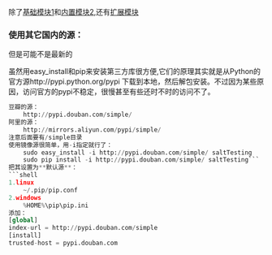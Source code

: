 除了[基础模块1](func&moduler.md)和[内置模块2](http://www.jb51.net/article/57656.htm),还有[扩展模块](http://blog.csdn.net/lcyangcss/article/details/7249961)<br>

### 使用其它国内的源：
但是可能不是最新的

虽然用easy_install和pip来安装第三方库很方便,它们的原理其实就是从Python的官方源http://pypi.python.org/pypi 下载到本地，然后解包安装。不过因为某些原因，访问官方的pypi不稳定，很慢甚至有些还时不时的访问不了。 
```python
豆瓣的源：
    http://pypi.douban.com/simple/
阿里的源：
    http://mirrors.aliyun.com/pypi/simple/
注意后面要有/simple目录
使用镜像源很简单，用-i指定就行了： 
    sudo easy_install -i http://pypi.douban.com/simple/ saltTesting 
    sudo pip install -i http://pypi.douban.com/simple/ saltTesting```
把其设置为**默认源**：
```shell
1.linux 
    ~/.pip/pip.conf 
2.windows 
    %HOME%\pip\pip.ini 
添加：
[global] 
index-url = http://pypi.douban.com/simple
[install]
trusted-host = pypi.douban.com
```
